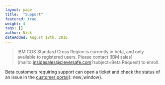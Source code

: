 ```yaml
---
layout: page
title:  "Support"
featured: true
weight: 4
tags: []
author: Nick
dateAdded: August 18th, 2016
---
```


> IBM COS Standard Cross Region is currently in beta, and only available to registered users.  Please contact [IBM sales](mailto:insidesales@cleversafe.com?subject=Beta Request) to enroll.

Beta customers requiring support can open a ticket and check the status of an issue in the [customer portal](https://control.softlayer.com/){: new_window}.
